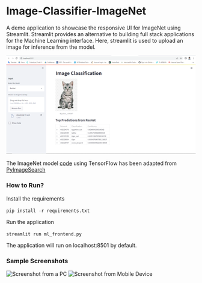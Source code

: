 # Image-Classifier-ImageNet
A demo application to showcase the responsive UI for ImageNet using Streamlit. Streamlit provides an alternative to building full stack applications for the Machine Learning interface. Here, streamlit is used to upload an image for inference from the model.

![](https://github.com/Anas436/Image-Classifier-ImageNet/blob/main/images/cat.png)

The ImageNet model [code](classify_image.py) using TensorFlow has been adapted from [PyImageSearch](https://www.pyimagesearch.com/2017/03/20/imagenet-vggnet-resnet-inception-xception-keras/)

### How to Run?
Install the requirements

``pip install -r requirements.txt``

Run the application

``streamlit run ml_frontend.py``

The application will run on localhost:8501 by default.

### Sample Screenshots
![Screenshot from a PC](images/pc_view.png "PC View of the app")
![Screenshot from Mobile Device](images/mobile_view.png "Mobile View of the app")
